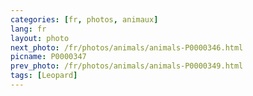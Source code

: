 ```yaml
---
categories: [fr, photos, animaux]
lang: fr
layout: photo
next_photo: /fr/photos/animals/animals-P0000346.html
picname: P0000347
prev_photo: /fr/photos/animals/animals-P0000349.html
tags: [Leopard]
---
```


